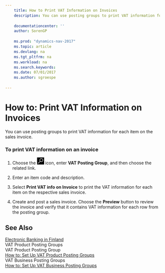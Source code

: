 ```yaml
---
    title: How to Print VAT Information on Invoices 
    description: You can use posting groups to print VAT information for each item on the sales invoice.
    
    documentationcenter: ''
    author: SorenGP

    ms.prod: "dynamics-nav-2017"
    ms.topic: article
    ms.devlang: na
    ms.tgt_pltfrm: na
    ms.workload: na
    ms.search.keywords:
    ms.date: 07/01/2017
    ms.author: sgroespe

---
```

# How to: Print VAT Information on Invoices
You can use posting groups to print VAT information for each item on the sales invoice.  
  
### To print VAT information on an invoice  
  
1.  Choose the ![Search for Page or Report](../../media/ui-search/search_small.png "Search for Page or Report icon") icon, enter **VAT Posting Group**, and then choose the related link.  
  
2.  Enter an item code and description.  
  
3.  Select **Print VAT info on Invoice** to print the VAT information for each item on the respective sales invoice.  
  
4.  Create and post a sales invoice. Choose the **Preview** button to review the invoice and verify that it contains VAT information for each row from the posting group.  
  
## See Also  
 [Electronic Banking in Finland](electronic-banking-in-finland.md)   
 VAT Product Posting Groups   
 VAT Product Posting Group   
 [How to: Set Up VAT Product Posting Groups](how-to-set-up-vat-product-posting-groups.md)   
 VAT Business Posting Groups   
 [How to: Set Up VAT Business Posting Groups](how-to-set-up-vat-business-posting-groups.md)
